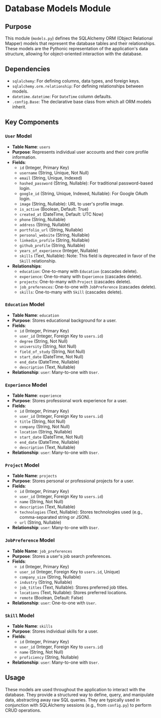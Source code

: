# Database Models Module

## Purpose
This module (`models.py`) defines the SQLAlchemy ORM (Object Relational Mapper) models that represent the database tables and their relationships. These models are the Pythonic representation of the application's data structure, allowing for object-oriented interaction with the database.

## Dependencies
- `sqlalchemy`: For defining columns, data types, and foreign keys.
- `sqlalchemy.orm.relationship`: For defining relationships between models.
- `datetime.datetime`: For `DateTime` column defaults.
- `.config.Base`: The declarative base class from which all ORM models inherit.

## Key Components

### `User` Model
- **Table Name**: `users`
- **Purpose**: Represents individual user accounts and their core profile information.
- **Fields**:
  - `id` (Integer, Primary Key)
  - `username` (String, Unique, Not Null)
  - `email` (String, Unique, Indexed)
  - `hashed_password` (String, Nullable): For traditional password-based login.
  - `google_id` (String, Unique, Indexed, Nullable): For Google OAuth login.
  - `image` (String, Nullable): URL to user's profile image.
  - `is_active` (Boolean, Default: True)
  - `created_at` (DateTime, Default: UTC Now)
  - `phone` (String, Nullable)
  - `address` (String, Nullable)
  - `portfolio_url` (String, Nullable)
  - `personal_website` (String, Nullable)
  - `linkedin_profile` (String, Nullable)
  - `github_profile` (String, Nullable)
  - `years_of_experience` (Integer, Nullable)
  - `skills` (Text, Nullable): Note: This field is deprecated in favor of the `Skill` relationship.
- **Relationships**:
  - `education`: One-to-many with `Education` (cascades delete).
  - `experience`: One-to-many with `Experience` (cascades delete).
  - `projects`: One-to-many with `Project` (cascades delete).
  - `job_preferences`: One-to-one with `JobPreference` (cascades delete).
  - `skills`: One-to-many with `Skill` (cascades delete).

### `Education` Model
- **Table Name**: `education`
- **Purpose**: Stores educational background for a user.
- **Fields**:
  - `id` (Integer, Primary Key)
  - `user_id` (Integer, Foreign Key to `users.id`)
  - `degree` (String, Not Null)
  - `university` (String, Not Null)
  - `field_of_study` (String, Not Null)
  - `start_date` (DateTime, Not Null)
  - `end_date` (DateTime, Nullable)
  - `description` (Text, Nullable)
- **Relationship**: `user`: Many-to-one with `User`.

### `Experience` Model
- **Table Name**: `experience`
- **Purpose**: Stores professional work experience for a user.
- **Fields**:
  - `id` (Integer, Primary Key)
  - `user_id` (Integer, Foreign Key to `users.id`)
  - `title` (String, Not Null)
  - `company` (String, Not Null)
  - `location` (String, Nullable)
  - `start_date` (DateTime, Not Null)
  - `end_date` (DateTime, Nullable)
  - `description` (Text, Nullable)
- **Relationship**: `user`: Many-to-one with `User`.

### `Project` Model
- **Table Name**: `projects`
- **Purpose**: Stores personal or professional projects for a user.
- **Fields**:
  - `id` (Integer, Primary Key)
  - `user_id` (Integer, Foreign Key to `users.id`)
  - `name` (String, Not Null)
  - `description` (Text, Nullable)
  - `technologies` (Text, Nullable): Stores technologies used (e.g., comma-separated string or JSON).
  - `url` (String, Nullable)
- **Relationship**: `user`: Many-to-one with `User`.

### `JobPreference` Model
- **Table Name**: `job_preferences`
- **Purpose**: Stores a user's job search preferences.
- **Fields**:
  - `id` (Integer, Primary Key)
  - `user_id` (Integer, Foreign Key to `users.id`, Unique)
  - `company_size` (String, Nullable)
  - `industry` (String, Nullable)
  - `job_titles` (Text, Nullable): Stores preferred job titles.
  - `locations` (Text, Nullable): Stores preferred locations.
  - `remote` (Boolean, Default: False)
- **Relationship**: `user`: One-to-one with `User`.

### `Skill` Model
- **Table Name**: `skills`
- **Purpose**: Stores individual skills for a user.
- **Fields**:
  - `id` (Integer, Primary Key)
  - `user_id` (Integer, Foreign Key to `users.id`)
  - `name` (String, Not Null)
  - `proficiency` (String, Nullable)
- **Relationship**: `user`: Many-to-one with `User`.

## Usage
These models are used throughout the application to interact with the database. They provide a structured way to define, query, and manipulate data, abstracting away raw SQL queries. They are typically used in conjunction with SQLAlchemy sessions (e.g., from `config.py`) to perform CRUD operations.